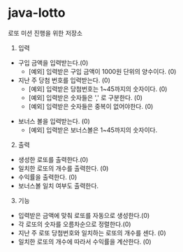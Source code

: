 # java-lotto
로또 미션 진행을 위한 저장소

1. 입력
+ 구입 금액을 입력받는다.(0)
    * [예외] 입력받은 구입 금액이 1000원 단위의 양수이다. (0)
+ 지난 주 당첨 번호를 입력받는다. (0)
    * [예외] 입력받은 당첨번호는 1~45까지의 숫자이다. (0)
    * [예외] 입력받은 숫자들은 ',' 로 구분한다. (0)
    * [예외] 입력받은 숫자들은 중복이 없어야한다. (0)
* 보너스 볼을 입력받는다. (0)
    * [예외] 입력받은 보너스볼은 1~45까지의 숫자이다.

2. 출력
+ 생성한 로또를 출력한다.(0)
+ 일치한 로또의 개수를 출력한다. (0)
+ 수익률을 출력한다. (0)
+ 보너스볼 일치 여부도 출력한다.

3. 기능
+ 입력받은 금액에 맞춰 로또를 자동으로 생성한다.(0)
+ 각 로또의 숫자를 오름차순으로 정렬한다.(0)
+ 지난 주 로또 당첨번호와 일치하는 로또의 개수를 센다. (0)
+ 일치한 로또의 개수에 따라서 수익률을 계산한다. (0)
